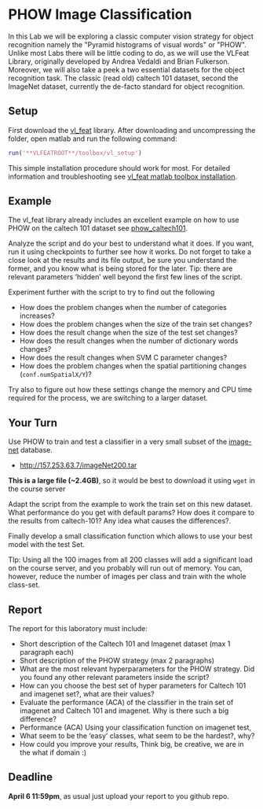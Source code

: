 
# PHOW Image Classification

In this Lab we will be exploring a classic computer vision strategy for object recognition namely the "Pyramid histograms of visual words" or "PHOW". Unlike most Labs there will be little coding to do, as we will use the VLFeat Library, originally developed by Andrea Vedaldi and Brian Fulkerson. Moreover, we will also take a peek a two essential datasets for the object recognition task.  The classic (read old) caltech 101 dataset, second the ImageNet dataset, currently the de-facto standard for object recognition.

## Setup

First download the [vl_feat](http://www.vlfeat.org/index.html) library. After downloading and uncompressing the folder, open matlab and run the following command:

```matlab
run('**VLFEATROOT**/toolbox/vl_setup')
```

This simple installation procedure should work for most. For detailed information and troubleshooting see [vl_feat matlab toolbox installation](http://www.vlfeat.org/install-matlab.html).

## Example

The vl_feat library already includes an excellent example on how to use PHOW on the caltech 101 dataset see [phow_caltech101](http://www.vlfeat.org/applications/caltech-101-code.html).

Analyze the script and do your best to understand what it does. If you want, run it using checkpoints to further see how it works. Do not forget to take a close look at the results and its file output, be sure you understand the former, and you know what is being stored for the later. Tip: there are relevant parameters ‘hidden’  well beyond the first few lines of the script.

Experiment further with the script to try to find out the following

- How does the problem changes when the number of categories increases?
- How does the problem changes when the size of the train set changes?
- How does the result change when the size of the test  set changes?
- How does the result changes when the number of dictionary words changes?
- How does the result changes when SVM C  parameter changes?
- How does the problem changes when the spatial partitioning changes (``conf.numSpatialX/Y``)?

Try also to figure out how these settings change the memory and CPU time required for the process, we are switching to a larger dataset.

## Your Turn

Use PHOW to train and test a classifier in a very small subset of the [image-net](http://www.image-net.org) database.

- http://157.253.63.7/imageNet200.tar

**This is a large file (~2.4GB)**, so it would be best to download it using ``wget`` in the course server

Adapt the script from the example to work the train set on this new dataset. What performance do you get with default params? How does it compare to the results from caltech-101? Any idea what causes the differences?.

Finally develop a small classification function which allows to use your best model with the test Set.

TIp: Using all the 100 images from all 200 classes will add a significant load on the course server, and you probably will run out of memory. You can, however, reduce the number of images per class and train with the whole class-set.


## Report

The report for this laboratory must include:

- Short description of the Caltech 101 and Imagenet dataset (max 1 paragraph each)
- Short description of the  PHOW strategy (max 2 paragraphs)
-  What are the most relevant hyperparameters for the PHOW strategy.  Did you found any other relevant parameters inside the script?
- How can you choose the best set of hyper parameters for Caltech 101 and imagenet set?, what are their values?
- Evaluate the performance (ACA) of the classifier in the train set of imagenet and Caltech 101 and imagenet. Why is there such a big difference?
- Performance (ACA) Using your classification function on imagenet test,
- What seem to be the ‘easy’ classes, what seem to be the hardest?, why?
- How could  you improve  your results,  Think big, be creative, we are in the what if domain :)

## Deadline
**April 6 11:59pm**, as usual just upload your report to you github repo.



